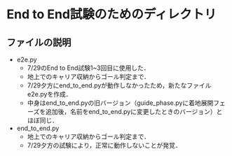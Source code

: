 # End to End試験のためのディレクトリ
## ファイルの説明
- e2e.py
  - 7/29のEnd to End試験1~3回目に使用した．
  - 地上でのキャリア収納からゴール判定まで．
  - 7/29夕方にend_to_end.pyが動作しなかったため，新たなファイルe2e.pyを作成．
  - 中身はend_to_end.pyの旧バージョン（guide_phase.pyに着地展開フェーズを追加後，名前をend_to_end.pyに変更したときのバージョン）とほぼ同じ．
- end_to_end.py
  - 地上でのキャリア収納からゴール判定まで．
  - 7/29夕方の試験により，正常に動作しないことが発覚．
